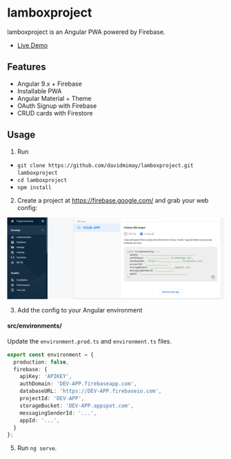 # lamboxproject

lamboxproject is an Angular PWA powered by Firebase.

- [Live Demo](https://lamboxproject.wep.app/)

## Features

- Angular 9.x + Firebase
- Installable PWA
- Angular Material + Theme
- OAuth Signup with Firebase
- CRUD cards with Firestore

## Usage

1.  Run

- `git clone https://github.com/davidmimay/lamboxproject.git lamboxproject`
- `cd lamboxproject`
- `npm install`

2.  Create a project at https://firebase.google.com/ and grab your web config:

![](./src/assets/firebase-config.png)

3.  Add the config to your Angular environment

#### src/environments/

Update the `environment.prod.ts` and `environment.ts` files. 

```typescript
export const environment = {
  production: false,
  firebase: {
    apiKey: 'APIKEY',
    authDomain: 'DEV-APP.firebaseapp.com',
    databaseURL: 'https://DEV-APP.firebaseio.com',
    projectId: 'DEV-APP',
    storageBucket: 'DEV-APP.appspot.com',
    messagingSenderId: '...',
    appId: '...',
  }
};
```

5.  Run `ng serve`.